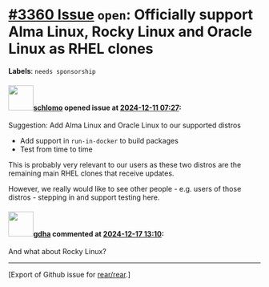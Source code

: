[\#3360 Issue](https://github.com/rear/rear/issues/3360) `open`: Officially support Alma Linux, Rocky Linux and Oracle Linux as RHEL clones
===========================================================================================================================================

**Labels**: `needs sponsorship`

#### <img src="https://avatars.githubusercontent.com/u/101384?v=4" width="50">[schlomo](https://github.com/schlomo) opened issue at [2024-12-11 07:27](https://github.com/rear/rear/issues/3360):

Suggestion: Add Alma Linux and Oracle Linux to our supported distros

-   Add support in `run-in-docker` to build packages
-   Test from time to time

This is probably very relevant to our users as these two distros are the
remaining main RHEL clones that receive updates.

However, we really would like to see other people - e.g. users of those
distros - stepping in and support testing here.

#### <img src="https://avatars.githubusercontent.com/u/888633?u=cdaeb31efcc0048d3619651aa18dd4b76e636b21&v=4" width="50">[gdha](https://github.com/gdha) commented at [2024-12-17 13:10](https://github.com/rear/rear/issues/3360#issuecomment-2548422547):

And what about Rocky Linux?

------------------------------------------------------------------------

\[Export of Github issue for
[rear/rear](https://github.com/rear/rear).\]
